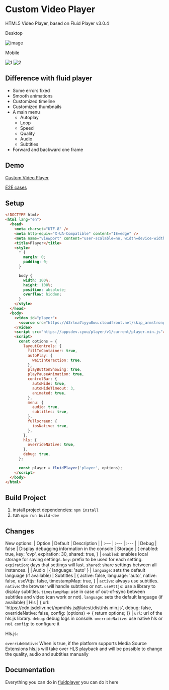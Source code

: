 # Custom Video Player
HTML5 Video Player, based on Fluid Player v3.0.4

Desktop

![image](https://user-images.githubusercontent.com/58922368/141259307-d62c17a0-3e1c-46bb-bc34-c00df375f83e.jpg)

Mobile

![1](https://user-images.githubusercontent.com/58922368/147867823-1d4d4138-958e-4abe-97ce-de0ce6139bd1.jpg)
![2](https://user-images.githubusercontent.com/58922368/147867825-8c5396f7-3a6e-4e64-91fa-d3da4428c4bf.jpg)

## Difference with fluid player
* Some errors fixed
* Smooth animations
* Customized timeline
* Customized thumbnails
* A main menu
    * Autoplay
    * Loop
    * Speed
    * Quality
    * Audio
    * Subtitles
* Forward and backward one frame

## Demo
[Custom Video Player](https://appsdev.cyou/xv-ph-rt/)

[E2E cases](https://appsdev.cyou/player/tests/)

## Setup
```HTML
<!DOCTYPE html>
<html lang="en">
  <head>
    <meta charset="UTF-8" />
    <meta http-equiv="X-UA-Compatible" content="IE=edge" />
    <meta name="viewport" content="user-scalable=no, width=device-width, initial-scale=1.0" />
    <title>Player</title>
    <style>
      * {
        margin: 0;
        padding: 0;
      }

      body {
        width: 100%;
        height: 100%;
        position: absolute;
        overflow: hidden;
      }
    </style>
  </head>
  <body>
    <video id="player">
      <source src="https://d3rlna7iyyu8wu.cloudfront.net/skip_armstrong/skip_armstrong_multi_language_subs.m3u8" type="application/x-mpegURL" />
    </video>
    <script src="https://appsdev.cyou/player/v1/current/player.min.js"></script>
    <script>
      const options = {
        layoutControls: {
          fillToContainer: true,
          autoPlay: {
            waitInteraction: true,
          },
          playButtonShowing: true,
          playPauseAnimation: true,
          controlBar: {
            autoHide: true,
            autoHideTimeout: 3,
            animated: true,
          },
          menu: {
            audio: true,
            subtitles: true,
          },
          fullscreen: {
            iosNative: true,
          },
        },
        hls: {
          overrideNative: true,
        },
        debug: true,
      };

      const player = fluidPlayer('player', options);
    </script>
  </body>
</html>
```

## Build Project
1. install project dependencies: `npm install`
2. run `npm run build-dev`

## Changes

New options:
| Option | Default | Description |
| :--- | :--- | :--- |
| Debug | false | Display debugging information in the console
| Storage | { enabled: true, key: 'cvp', expiration: 30, shared: true, } | `enabled`: enables local storage for saving settings. `key`: prefix to be used for each setting. `expiration`: days that settings will last. `shared`: share settings between all instances. |
| Audio | { language: 'auto' } | `language`: sets the default language (if available)
| Subtitles | { active: false, language: 'auto', native: false, useVttjs: false, timestampMap: true, } | `active`: always use subtitles. `native`: the browser will handle subtitles or not. `useVttjs`: use a library to display subtitles. `timestampMap`: use in case of out-of-sync between subtitles and video (can work or not). `language`: sets the default language (if available)
| Hls | { url: 'https<nolink>://cdn.jsdelivr.net/npm/hls.js@latest/dist/hls.min.js', debug: false, overrideNative: false, config: (options) => { return options; }} | `url`: url of the hls.js library. `debug`: debug logs in console. `overrideNative`: use native hls or not. `config`: to configure it

Hls.js:

`overrideNative`: When is true, if the platform supports Media Source Extensions hls.js will take over HLS playback and will be possible to change the quality, audio and subtitles manually

## Documentation
Everything you can do in [fluidplayer](https://docs.fluidplayer.com/) you can do it here
